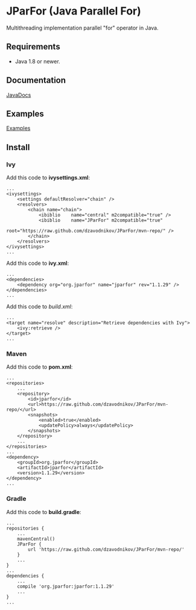 JParFor (Java Parallel For)
===========================
Multithreading implementation parallel "for" operator in Java.


Requirements
------------
 * Java 1.8 or newer.


Documentation
-------------
[JavaDocs](https://dzavodnikov.github.io/JParFor/)


Examples
--------
[Examples](https://github.com/dzavodnikov/JParFor/tree/examples/)


Install
-------

### Ivy

Add this code to **ivysettings.xml**:

    ...
    <ivysettings>
        <settings defaultResolver="chain" />
        <resolvers>
            <chain name="chain">
                <ibiblio    name="central" m2compatible="true" />
                <ibiblio    name="JParFor" m2compatible="true" 
                            root="https://raw.github.com/dzavodnikov/JParFor/mvn-repo/" />
            </chain>
        </resolvers>
    </ivysettings>
    ...

Add this code to **ivy.xml**:

    ...
    <dependencies>
        <dependency org="org.jparfor" name="jparfor" rev="1.1.29" />
    </dependencies>
    ...

Add this code to *build.xml*:

    ...
    <target name="resolve" description="Retrieve dependencies with Ivy">
        <ivy:retrieve />
    </target>
    ...


### Maven

Add this code to **pom.xml**:

    ...
    <repositories>
        ...
        <repository>
            <id>jparfor</id>
            <url>https://raw.github.com/dzavodnikov/JParFor/mvn-repo/</url>
            <snapshots>
                <enabled>true</enabled>
                <updatePolicy>always</updatePolicy>
            </snapshots>
        </repository>
        ...
    </repositories>
    ...
    <dependency>
        <groupId>org.jparfor</groupId>
        <artifactId>jparfor</artifactId>
        <version>1.1.29</version>
    </dependency>
    ...


### Gradle

Add this code to **build.gradle**:

    ...
    repositories {
        ...
        mavenCentral()
        JParFor {
            url 'https://raw.github.com/dzavodnikov/JParFor/mvn-repo/'
        }
        ...
    }
    ...
    dependencies {
        ...
        compile 'org.jparfor:jparfor:1.1.29'
        ...
    }
    ...


